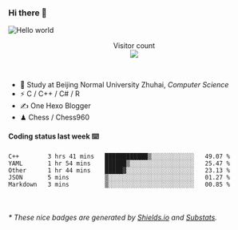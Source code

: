 ### Hi there 👋


<img src="https://raw.githubusercontent.com/sagar-viradiya/sagar-viradiya/master/resources/banner.png" alt="Hello world">
<p align="center"> 
  Visitor count<br/>
  <img src="https://profile-counter.glitch.me/youszoe/count.svg" />
</p>

<br/>


- 🍻  Study at Beijing Normal University Zhuhai, _Computer Science_
- ⚡  C / C++ / C# / R
- ✍️  One Hexo Blogger
- ♟  Chess / Chess960 


#### Coding status last week ⌨️

<!--START_SECTION:waka-->
```text
C++        3 hrs 41 mins   ████████████▒░░░░░░░░░░░░   49.07 % 
YAML       1 hr 54 mins    ██████▒░░░░░░░░░░░░░░░░░░   25.47 % 
Other      1 hr 44 mins    █████▓░░░░░░░░░░░░░░░░░░░   23.13 % 
JSON       5 mins          ▒░░░░░░░░░░░░░░░░░░░░░░░░   01.27 % 
Markdown   3 mins          ▒░░░░░░░░░░░░░░░░░░░░░░░░   00.85 % 
```
<!--END_SECTION:waka-->

<br/>
<center><img src="http://ghchart.rshah.org/409ba5/yousazoe" alt="" /></center>


<h6>* These nice badges are generated by <a href="https://shields.io/">Shields.io</a> and <a href="https://github.com/spencerwooo/Substats">Substats</a>.</h6>
